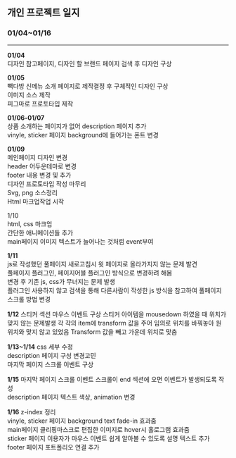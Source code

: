 ## 개인 프로젝트 일지

### __01/04~01/16__
* * *

__01/04__  
디자인 참고페이지, 디자인 할 브랜드 페이지 검색 후 디자인 구상  

__01/05__  
빽다방 신메뉴 소개 페이지로 제작결정 후 구체적인 디자인 구상  
이미지 소스 제작  
피그마로 프로토타입 제작  

__01/06-01/07__  
상품 소개하는 페이지가 없어 description 페이지 추가  
vinyle, sticker 페이지 background에 들어가는 폰트 변경  

__01/09__  
메인페이지 디자인 변경  
header 어두운테마로 변경  
footer 내용 변경 및 추가   
디자인 프로토타입 작성 마무리  
Svg, png 소스정리  
Html 마크업작업 시작  

1/10  
html, css 마크업  
간단한 애니메이션들 추가  
main페이지 이미지 텍스트가 늘어나는 것처럼 event부여  
 
__1/11__  
js로 작성했던 풀페이지 새로고침시 윗 페이지로 올라가지지 않는 문제 발견  
풀페이지 플러그인, 페이지어블 플러그인 방식으로 변경하려 해봄  
변경 후 기존 js, css가 무너지는 문제 발생  
플러그인 사용하지 않고 검색을 통해 다른사람이 작성한 js 방식을 참고하여 풀페이지 스크롤 방법 변경  

__1/12__ 
스티커 섹션 마우스 이벤트 구상
스티커 아이템을 mousedown 하였을 때 위치가 맞지 않는 문제발생
각 각의 item에 transform 값을 주어 임의로 위치를 바꿔놓아 원 위치와 맞지 않고 있었음
Transform 값을 빼고 가운데 위치로 맞춤

__1/13~1/14__
css 세부 수정  
description 페이지 구성 변경고민  
마지막 페이지 스크롤 이벤트 구상  

__1/15__
마지막 페이지 스크롤 이벤트 스크롤이 end 섹션에 오면 이벤트가 발생되도록 작성  
description 페이지 텍스트 색상, animation 변경  

__1/16__
z-index 정리  
vinyle, sticker 페이지 background text fade-in 효과줌  
main페이지 클리핑마스크로 편집한 이미지로 hover시 홀로그램 효과줌  
sticker 페이지 이용자가 마우스 이벤트 쉽게 알아볼 수 있도록 설명 텍스트 추가  
footer 페이지 포트폴리오 연결 추가  
